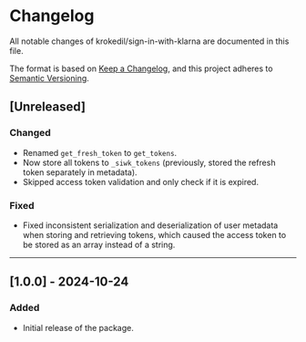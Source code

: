 # Changelog

All notable changes of krokedil/sign-in-with-klarna are documented in this file.

The format is based on [Keep a Changelog](https://keepachangelog.com/en/1.0.0/),
and this project adheres to [Semantic Versioning](https://semver.org/spec/v2.0.0.html).

## [Unreleased]
### Changed

* Renamed `get_fresh_token` to `get_tokens`.
* Now store all tokens to `_siwk_tokens` (previously, stored the refresh token separately in metadata).
* Skipped access token validation and only check if it is expired. 

### Fixed

* Fixed inconsistent serialization and deserialization of user metadata when storing and retrieving tokens, which caused the access token to be stored as an array instead of a string.

------------------
## [1.0.0] - 2024-10-24
### Added

* Initial release of the package.
